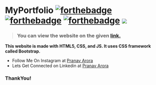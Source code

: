 # MyPortfolio  [![forthebadge](https://forthebadge.com/images/badges/uses-html.svg)](https://forthebadge.com)  [![forthebadge](https://forthebadge.com/images/badges/uses-css.svg)](https://forthebadge.com) [![forthebadge](https://forthebadge.com/images/badges/uses-js.svg)](https://forthebadge.com) <img src="https://img.shields.io/badge/Bootstrap-563D7C?style=for-the-badge&logo=bootstrap&logoColor=white"/>

> ### You can view the website on the given [link.](https://pranavarora.tech/)

**This website is made with HTML5, CSS, and JS. It uses CSS framework called Bootstrap.**

* Follow Me On Instagram at [Pranav Arora](https://www.instagram.com/arorapranav187)
* Lets Get Connected on Linkedin at [Pranav Arora](https://www.linkedin.com/in/pranav-arora-354b71bb/)


### ThankYou!
